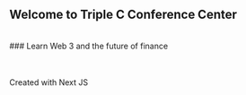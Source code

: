 ## Welcome to Triple C Conference Center
<br/>
### Learn Web 3 and the future of finance
<br/>
<br/>
<br/>

Created with Next JS
